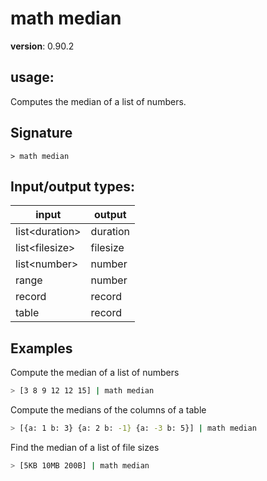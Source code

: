 # math median

**version**: 0.90.2

## **usage**:

Computes the median of a list of numbers.

## Signature

`> math median `

## Input/output types:

| input            | output   |
| ---------------- | -------- |
| list\<duration\> | duration |
| list\<filesize\> | filesize |
| list\<number\>   | number   |
| range            | number   |
| record           | record   |
| table            | record   |

## Examples

Compute the median of a list of numbers

```bash
> [3 8 9 12 12 15] | math median
```

Compute the medians of the columns of a table

```bash
> [{a: 1 b: 3} {a: 2 b: -1} {a: -3 b: 5}] | math median
```

Find the median of a list of file sizes

```bash
> [5KB 10MB 200B] | math median
```
